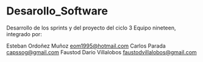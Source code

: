 # Desarollo_Software
Desarrollo de los sprints y del proyecto del ciclo 3
Equipo nineteen, integrado por:

Esteban Ordoñez Muñoz eom1995@hotmail.com
Carlos Parada capssog@gmail.com
Faustod Dario Villalobos  faustodvillalobos@gmail.com
